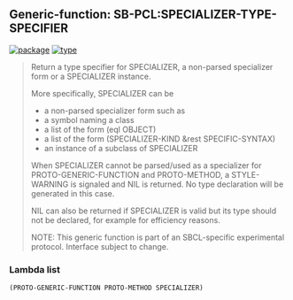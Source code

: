 ## Generic-function: SB-PCL:SPECIALIZER-TYPE-SPECIFIER
[![package](https://img.shields.io/badge/Package-SB--PCL-5f9ea0.svg?style=social&colorA=999999)](../) [![type](https://img.shields.io/badge/Type-Generic--Function-5f9ea0.svg?style=social&colorA=999999)](../#generic-function) 

> Return a type specifier for SPECIALIZER, a non-parsed specializer
> form or a SPECIALIZER instance.
> 
> More specifically, SPECIALIZER can be
> * a non-parsed specializer form such as
> * a symbol naming a class
> * a list of the form (eql OBJECT)
> * a list of the form (SPECIALIZER-KIND &rest SPECIFIC-SYNTAX)
> * an instance of a subclass of SPECIALIZER
> 
> When SPECIALIZER cannot be parsed/used as a specializer for
> PROTO-GENERIC-FUNCTION and PROTO-METHOD, a STYLE-WARNING is signaled
> and NIL is returned. No type declaration will be generated in this
> case.
> 
> NIL can also be returned if SPECIALIZER is valid but its type should
> not be declared, for example for efficiency reasons.
> 
> NOTE: This generic function is part of an SBCL-specific experimental
> protocol. Interface subject to change.

### Lambda list
```
(PROTO-GENERIC-FUNCTION PROTO-METHOD SPECIALIZER)
```

